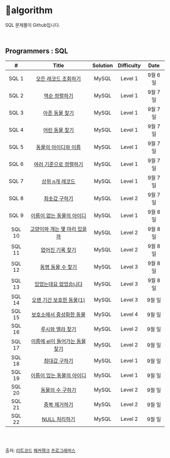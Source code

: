# :cactus:algorithm
SQL 문제풀이 Github입니다.  


<br/>


## Programmers : SQL

| # | Title          | Solution | Difficulty | Date     |
| :---: | :------------: | :------: | :----: | :------: |
| SQL 1 | [모든 레코드 조회하기]() | MySQL | Level 1 | 9월 6일 |
| SQL 2 | [역순 정렬하기]() | MySQL | Level 1 | 9월 7일 |
| SQL 3 | [아픈 동물 찾기]() | MySQL | Level 1 | 9월 7일 |
| SQL 4 | [어린 동물 찾기]() | MySQL | Level 1 | 9월 7일 |
| SQL 5 | [동물의 아이디와 이름]()  | MySQL | Level 1 | 9월 7일 |
| SQL 6 | [여러 기준으로 정렬하기]() | MySQL | Level 1 | 9월 7일 |
| SQL 7 | [상위 n개 레코드]() | MySQL | Level 1 | 9월 7일 |
| SQL 8 | [최솟값 구하기]() | MySQL | Level 2 | 9월 7일 |
| SQL 9 | [이름이 없는 동물의 아이디]() | MySQL | Level 1 | 9월 8일 |
| SQL 10 | [고양이와 개는 몇 마리 있을까]() | MySQL | Level 2 | 9월 8일 |
| SQL 11 | [없어진 기록 찾기]() | MySQL | Level 2 | 9월 8일 |
| SQL 12 | [동명 동물 수 찾기]() | MySQL | Level 3 | 9월 8일 |
| SQL 13 | [있었는데요 없었습니다]() | MySQL | Level 3 | 9월 8일 |
| SQL 14 | [오랜 기간 보호한 동물(1)]() | MySQL | Level 3 | 9월 일 |
| SQL 15 | [보호소에서 중성화한 동물]() | MySQL | Level 4 | 9월 일 |
| SQL 16 | [루시와 엘라 찾기]() | MySQL | Level 2 | 9월 일 |
| SQL 17 | [이름에 el이 들어가는 동물 찾기]() | MySQL | Level 2 | 9월 일 |
| SQL 18 | [최대값 구하기]() | MySQL | Level 1 | 9월 일 |
| SQL 19 | [이름이 있는 동물의 아이디]() | MySQL | Level 1 | 9월 일 |
| SQL 20 | [동물의 수 구하기]() | MySQL | Level 2 | 9월 일 |
| SQL 21 | [중복 제거하기]() | MySQL | Level 2 | 9월 일 |
| SQL 22 | [NULL 처리하기]() | MySQL | Level 2 | 9월 일 |

<br><br>

출처: 
[리트코드](https://leetcode.com/problemset/database/)
[해커랭크](https://www.hackerrank.com/domains/sql)
[프로그래머스](https://programmers.co.kr/learn/challenges?tab=sql_practice_kit)
